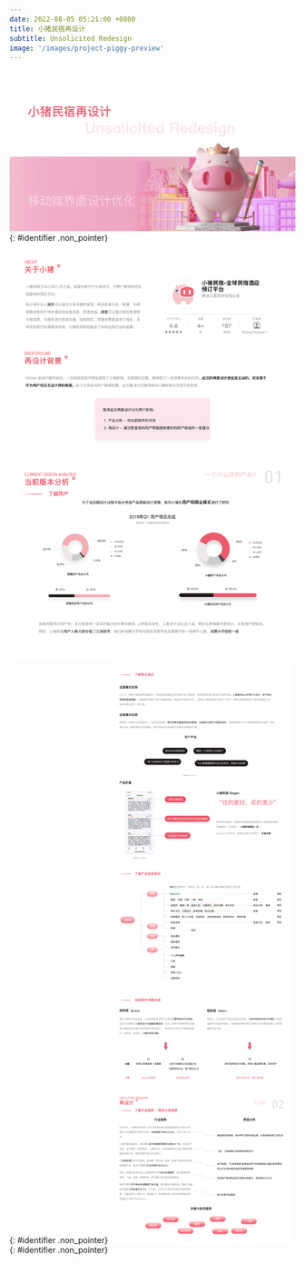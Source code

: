 ```yaml
---
date: 2022-08-05 05:21:00 +0800
title: 小猪民宿再设计
subtitle: Unsolicited Redesign
image: '/images/project-piggy-preview'
---
```

<style>
.non_pointer {
    pointer-events: none
}
</style>
![小猪民宿再设计-a](/images/project-piggy-cn-a.webp){: #identifier .non_pointer}
![小猪民宿再设计-b](/images/project-piggy-cn-b.webp){: #identifier .non_pointer}
![小猪民宿再设计-c](/images/project-piggy-cn-c.webp){: #identifier .non_pointer}